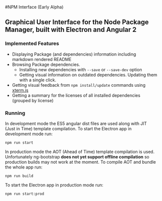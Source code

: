 #NPM Interface (Early Alpha)
## Graphical User Interface for the Node Package Manager, built with Electron and Angular 2 ##

### Implemented Features ###
- Displaying Package (and dependencies) information including markdown rendered README
- Browsing Package dependencies.
  - Installing new dependencies with `--save` or `--save-dev` option
  - Getting visual information on outdated dependencies. Updating them with a single click.
- Getting visual feedback from `npm install/update` commands using [xterm.js](https://github.com/sourcelair/xterm.js)
- Getting a summary for the licenses of all installed dependencies (grouped by license)


### Running ###
In development mode the ES5 angular dist files are used along with JIT (Just in Time) template compilation. To start the Electron app in development mode run:
```
npm run start
```

In production mode the AOT (Ahead of Time) template compilation is used. Unfortunately ng-bootstrap **does not yet support offline compilation** so production builds may not work at the moment. To compile AOT and bundle the whole app run:
```
npm run build
```
To start the Electron app in production mode run:
```
npm run start:prod
```